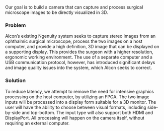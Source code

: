 Our goal is to build a camera that can capture and process surgical microscope images to be directly visualized in 3D.
### Problem
Alcon’s existing Ngenuity system seeks to capture stereo images from an ophthalmic surgical microscope, process the two images on a host computer, and provide a high definition, 3D image that can be displayed on a supporting display. This provides the surgeon with a higher resolution, ergonomic working environment. The use of a separate computer and a USB communication protocol, however, has introduced significant delays and image quality issues into the system, which Alcon seeks to correct.

### Solution
To reduce latency, we attempt to remove the need for intensive graphics processing on the host computer, by utilizing an FPGA. The two image inputs will be processed into a display form suitable for a 3D monitor. The user will have the ability to choose between visual formats, including side-by-side and top-bottom. The input type will also support both HDMI and DisplayPort. All processing will happen on the camera itself, without requiring an external computer.

